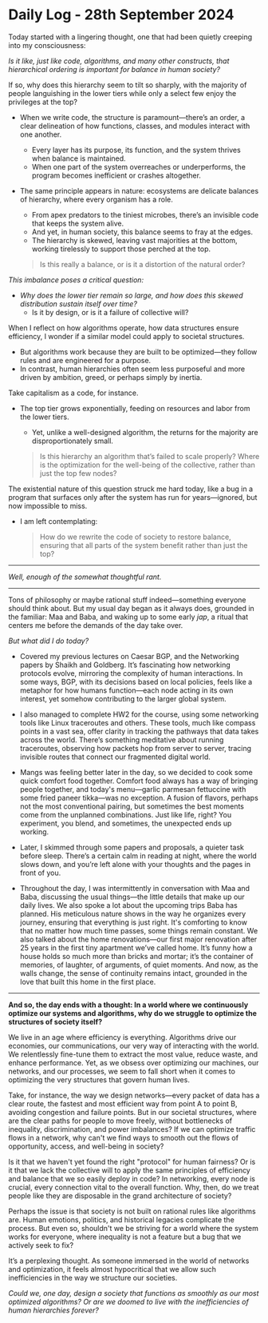 # Daily Log - 28th September 2024

Today started with a lingering thought, one that had been quietly creeping into my consciousness:

*Is it like, just like code, algorithms, and many other constructs, that hierarchical ordering is important for balance in human society?*

If so, why does this hierarchy seem to tilt so sharply, with the majority of people languishing in the lower tiers while only a select few enjoy the privileges at the top?

- When we write code, the structure is paramount—there’s an order, a clear delineation of how functions, classes, and modules interact with one another.
    - Every layer has its purpose, its function, and the system thrives when balance is maintained.
    - When one part of the system overreaches or underperforms, the program becomes inefficient or crashes altogether.
  
- The same principle appears in nature: ecosystems are delicate balances of hierarchy, where every organism has a role.
    - From apex predators to the tiniest microbes, there’s an invisible code that keeps the system alive.
    - And yet, in human society, this balance seems to fray at the edges.
    - The hierarchy is skewed, leaving vast majorities at the bottom, working tirelessly to support those perched at the top.

    > Is this really a balance, or is it a distortion of the natural order?

*This imbalance poses a critical question:*

- *Why does the lower tier remain so large, and how does this skewed distribution sustain itself over time?*
    - Is it by design, or is it a failure of collective will?

When I reflect on how algorithms operate, how data structures ensure efficiency, I wonder if a similar model could apply to societal structures.
- But algorithms work because they are built to be optimized—they follow rules and are engineered for a purpose.
- In contrast, human hierarchies often seem less purposeful and more driven by ambition, greed, or perhaps simply by inertia.

Take capitalism as a code, for instance. 
- The top tier grows exponentially, feeding on resources and labor from the lower tiers.
    - Yet, unlike a well-designed algorithm, the returns for the majority are disproportionately small.

    > Is this hierarchy an algorithm that’s failed to scale properly? Where is the optimization for the well-being of the collective, rather than just the top few nodes?

The existential nature of this question struck me hard today, like a bug in a program that surfaces only after the system has run for years—ignored, but now impossible to miss.
- I am left contemplating:

    > How do we rewrite the code of society to restore balance, ensuring that all parts of the system benefit rather than just the top?

---

*Well, enough of the somewhat thoughtful rant.*

---

Tons of philosophy or maybe rational stuff indeed—something everyone should think about. But my usual day began as it always does, grounded in the familiar: Maa and Baba, and waking up to some early *jap*, a ritual that centers me before the demands of the day take over.

*But what did I do today?*

- Covered my previous lectures on Caesar BGP, and the Networking papers by Shaikh and Goldberg. It’s fascinating how networking protocols evolve, mirroring the complexity of human interactions. In some ways, BGP, with its decisions based on local policies, feels like a metaphor for how humans function—each node acting in its own interest, yet somehow contributing to the larger global system.

- I also managed to complete HW2 for the course, using some networking tools like Linux traceroutes and others. These tools, much like compass points in a vast sea, offer clarity in tracking the pathways that data takes across the world. There’s something meditative about running traceroutes, observing how packets hop from server to server, tracing invisible routes that connect our fragmented digital world.

- Mangs was feeling better later in the day, so we decided to cook some quick comfort food together. Comfort food always has a way of bringing people together, and today's menu—garlic parmesan fettuccine with some fried paneer tikka—was no exception. A fusion of flavors, perhaps not the most conventional pairing, but sometimes the best moments come from the unplanned combinations. Just like life, right? You experiment, you blend, and sometimes, the unexpected ends up working.

- Later, I skimmed through some papers and proposals, a quieter task before sleep. There’s a certain calm in reading at night, where the world slows down, and you’re left alone with your thoughts and the pages in front of you.

- Throughout the day, I was intermittently in conversation with Maa and Baba, discussing the usual things—the little details that make up our daily lives. We also spoke a lot about the upcoming trips Baba has planned. His meticulous nature shows in the way he organizes every journey, ensuring that everything is just right. It's comforting to know that no matter how much time passes, some things remain constant. We also talked about the home renovations—our first major renovation after 25 years in the first tiny apartment we’ve called home. It’s funny how a house holds so much more than bricks and mortar; it’s the container of memories, of laughter, of arguments, of quiet moments. And now, as the walls change, the sense of continuity remains intact, grounded in the love that built this home in the first place.

---

**And so, the day ends with a thought: In a world where we continuously optimize our systems and algorithms, why do we struggle to optimize the structures of society itself?**

We live in an age where efficiency is everything. Algorithms drive our economies, our communications, our very way of interacting with the world. We relentlessly fine-tune them to extract the most value, reduce waste, and enhance performance. Yet, as we obsess over optimizing our machines, our networks, and our processes, we seem to fall short when it comes to optimizing the very structures that govern human lives.

Take, for instance, the way we design networks—every packet of data has a clear route, the fastest and most efficient way from point A to point B, avoiding congestion and failure points. But in our societal structures, where are the clear paths for people to move freely, without bottlenecks of inequality, discrimination, and power imbalances? If we can optimize traffic flows in a network, why can't we find ways to smooth out the flows of opportunity, access, and well-being in society?

Is it that we haven't yet found the right "protocol" for human fairness? Or is it that we lack the collective will to apply the same principles of efficiency and balance that we so easily deploy in code? In networking, every node is crucial, every connection vital to the overall function. Why, then, do we treat people like they are disposable in the grand architecture of society?

Perhaps the issue is that society is not built on rational rules like algorithms are. Human emotions, politics, and historical legacies complicate the process. But even so, shouldn't we be striving for a world where the system works for everyone, where inequality is not a feature but a bug that we actively seek to fix?

It’s a perplexing thought. As someone immersed in the world of networks and optimization, it feels almost hypocritical that we allow such inefficiencies in the way we structure our societies.

*Could we, one day, design a society that functions as smoothly as our most optimized algorithms? Or are we doomed to live with the inefficiencies of human hierarchies forever?*